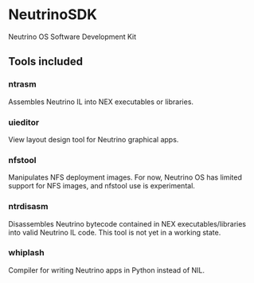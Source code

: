 # NeutrinoSDK
Neutrino OS Software Development Kit

## Tools included
### ntrasm
Assembles Neutrino IL into NEX executables or libraries.
### uieditor
View layout design tool for Neutrino graphical apps.
### nfstool
Manipulates NFS deployment images. For now, Neutrino OS has limited support for NFS images, and nfstool use is experimental.
### ntrdisasm
Disassembles Neutrino bytecode contained in NEX executables/libraries into valid Neutrino IL code. This tool is not yet in a working state.
### whiplash
Compiler for writing Neutrino apps in Python instead of NIL.
